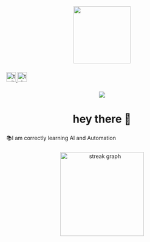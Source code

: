 <div align="center">
  <img height="150" src=""  />
</div>

###

  </a>
  <a href="https://x.com/hosseinambz" target="_blank">
    <img src="https://img.shields.io/static/v1?message=Twitter&logo=twitter&label=&color=1DA1F2&logoColor=white&labelColor=&style=for-the-badge" height="25" alt="twitter logo"  />
  </a>
  <a href="https://t.me/Hosseinambozorgzadeh" target="_blank">
    <img src="https://img.shields.io/static/v1?message=Telegram&logo=telegram&label=&color=2CA5E0&logoColor=white&labelColor=&style=for-the-badge" height="25" alt="telegram logo"  />
  </a>
</div>

###

<div align="center">
  <img src="https://visitor-badge.laobi.icu/badge?page_id=hossein-bozorg-zadeh.hossein-bozorg-zadeh&"  />
</div>

###

<h1 align="center">hey there 👋</h1>

###

<h3 align="left"></h3>

###

<p align="left">📚I am correctly learning AI and Automation </p>

###

<h3 align="left"></h3>

###

<div align="center">
  <img src="https://streak-stats.demolab.com?user=hossein-bozorg-zadeh&locale=en&mode=daily&theme=dark&hide_border=false&border_radius=5&order=3" height="220" alt="streak graph"  />
</div>

###

<p align="left"></p>

###
